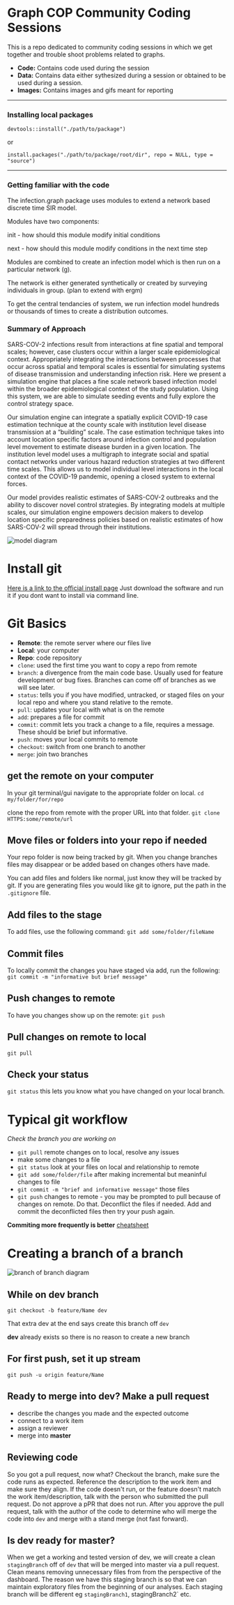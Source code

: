 # Graph COP Community Coding Sessions

This is a repo dedicated to community coding sessions in which we get together and trouble shoot problems related to graphs. 

- **Code:** Contains code used during the session
- **Data:** Contains data either sythesized during a session or obtained to be used during a session. 
- **Images:** Contains images and gifs meant for reporting

---

### Installing local packages

`devtools::install("./path/to/package")`

or

`install.packages("./path/to/package/root/dir", repo = NULL, type = "source")`

--- 
### Getting familiar with the code

The infection.graph package uses modules to extend a network based discrete time SIR model.


Modules have two components:

init - how should this module modify initial conditions

next - how should this module modify conditions in the next time step

Modules are combined to create an infection model which is then run on a particular network (g).

The network is either generated synthetically or created by surveying individuals in group. (plan to extend with ergm) 

To get the central tendancies of system, we run infection model hundreds or thousands of times to create a distribution outcomes.

### Summary of Approach

SARS-COV-2 infections result from interactions at fine spatial and temporal scales; however, case clusters occur within a larger scale epidemiological context. Appropriately integrating the interactions between processes that occur across spatial and temporal scales is essential for simulating systems of disease transmission and understanding infection risk. Here we present a simulation engine that places a fine scale network based infection model within the broader epidemiological context of the study population. Using this system, we are able to simulate seeding events and fully explore the control strategy space.

Our simulation engine can integrate a spatially explicit COVID-19 case estimation technique at the county scale with institution level disease transmission at a “building” scale. The case estimation technique takes into account location specific factors around infection control and population level movement to estimate disease burden in a given location. The institution level model uses a multigraph to integrate social and spatial contact networks under various hazard reduction strategies at two different time scales. This allows us to model individual level interactions in the local context of the COVID-19 pandemic, opening a closed system to external forces.

Our model provides realistic estimates of SARS-COV-2 outbreaks and the ability to discover novel control strategies. By integrating models at multiple scales, our simulation engine empowers decision makers to develop location specific preparedness policies based on realistic estimates of how SARS-COV-2 will spread through their institutions. 

![model diagram](https://github.com/PlusOneData/NetworkInfection/blob/master/ComplexSystemsAbstract/modelDiagram.png?raw=true)

# Install git
[Here is a link to the official install page](https://git-scm.com/book/en/v2/Getting-Started-Installing-Git)
Just download the software and run it if you dont want to install via command line.

# Git Basics

- **Remote**: the remote server where our files live
- **Local**: your computer
- **Repo**: code repository 
- `clone`: used the first time you want to copy a repo from remote 
- `branch`: a divergence from the main code base. Usually used for feature development or bug fixes. Branches can come off of branches as we will see later.
- `status`: tells you if you have modified, untracked, or staged files on your local repo and where you stand relative to the remote.
- `pull`: updates your local with what is on the remote 
- `add`: prepares a file for commit
- `commit`: commit lets you track a change to a file, requires a message. These should be brief but informative. 
- `push`: moves your local commits to remote
- `checkout`: switch from one branch to another
- `merge`: join two branches

## get the remote on your computer
In your git terminal/gui navigate to the appropriate folder on local.
`cd my/folder/for/repo`

clone the repo from remote with the proper URL into that folder. 
`git clone HTTPS:some/remote/url`

## Move files or folders into your repo if needed
Your repo folder is now being tracked by git. When you change branches files may disappear or be added based on changes others have made. 

You can add files and folders like normal, just know they will be tracked by git. 
If you are generating files you would like git to ignore, put the path in the `.gitignore` file. 

## Add files to the stage

To add files, use the following command:
`git add some/folder/fileName`

## Commit files
To locally commit the changes you have staged via add, run the following:
`git commit -m "informative but brief message"`

## Push changes to remote

To have you changes show up on the remote: 
`git push`

## Pull changes on remote to local 
`git pull`

## Check your status
`git status`
this lets you know what you have changed on your local branch. 

# Typical git workflow

*Check the branch you are working on*

- `git pull` remote changes on to local, resolve any issues
- make some changes to a file
- `git status` look at your files on local and relationship to remote
- `git add some/folder/file` after making incremental but meaninful changes to file
- `git commit -m "brief and informative message"` those files
- `git push` changes to remote - you may be prompted to pull because of changes on remote. Do that. Deconflict the files if needed. Add and commit the deconflicted files then try your push again. 

**Commiting more frequently is better** 
[cheatsheet](https://www.atlassian.com/git/tutorials/atlassian-git-cheatsheet)


# Creating a branch of a branch
![branch of branch diagram](https://i.stack.imgur.com/6qEWk.jpg|width)
 
## While on dev branch
 `git checkout -b feature/Name dev`
 
 That extra dev at the end says create this branch off `dev`

 **dev** already exists so there is no reason to create a new branch

## For first push, set it up stream 
 `git push -u origin feature/Name`

## Ready to merge into dev? Make a pull request 
- describe the changes you made and the expected outcome
- connect to a work item
- assign a reviewer
- merge into **master**


## Reviewing code
So you got a pull request, now what?  Checkout the branch, make sure the code runs as expected. Reference the description to
the work item and make sure they align. If the code doesn't run, or the feature doesn't match the work item/description, 
talk with the person who submitted the pull request. Do not approve a pPR that does not run. After you approve the pull request,
talk with the author of the code to determine who will merge the code into `dev` and merge with a stand merge (not fast forward).

## Is dev ready for master? 

When we get a working and tested version of dev, we will create a clean `stagingBranch` off 
of `dev` that will be merged into master via a pull request. Clean means removing unnecessary files from
from the perspective of the dashboard. The reason we have this staging branch
is so that we can maintain exploratory files from the beginning of our analyses. Each
staging branch will be different eg `stagingBranch1`, stagingBranch2` etc. 



